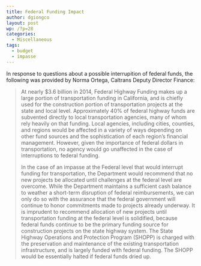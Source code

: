 ```yaml
---
title: Federal Funding Impact
author: dgiongco
layout: post
wp: /?p=28
categories:
  - Miscellaneous
tags:
  - budget
  - impasse
---
```

In response to questions about a possible interrupition of federal funds, the following was provided by Norma Ortega, Caltrans Deputy Director Finance:

> At nearly $3.6 billion in 2014, Federal Highway Funding makes up a large portion of transportation funding in California, and is chiefly used for the construction portion of transportation projects at the state and local level. Approximately 40% of federal highway funds are subvented directly to local transportation agencies, many of whom rely heavily on that funding. Local agencies, including cities, counties, and regions would be affected in a variety of ways depending on other fund sources and the sophistication of each region&#8217;s financial management. However, given the importance of federal dollars in transportation, no agency would go unaffected in the case of interruptions to federal funding.
> 
> In the case of an impasse at the Federal level that would interrupt funding for transportation, the Department would recommend that no new projects be allocated until challenges at the federal level are overcome. While the Department maintains a sufficient cash balance to weather a short-term disruption of federal reimbursements, we can only do so with the assurance that the federal government will continue to honor commitments made to projects already underway. It is imprudent to recommend allocation of new projects until transportation funding at the federal level is solidified, because federal funds continue to be the primary funding source for construction projects on the state highway system. The State Highway Operations and Protection Program (SHOPP) is charged with the preservation and maintenance of the existing transportation infrastructure, and is largely funded with federal funding. The SHOPP would be essentially halted if federal funds dried up.